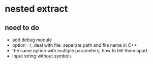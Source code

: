 # nested extract

## need to do 
- add debug module
- option `-f`, deal with file. seperate path and file name in C++
- the same option with multiple parameters, how to tell them apart
- input string without symbol`\`